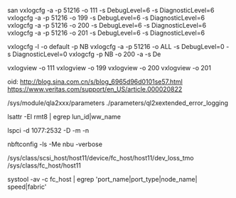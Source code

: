 san
vxlogcfg -a -p 51216 -o 111 -s DebugLevel=6 -s DiagnosticLevel=6
vxlogcfg -a -p 51216 -o 199 -s DebugLevel=6 -s DiagnosticLevel=6
vxlogcfg -a -p 51216 -o 200 -s DebugLevel=6 -s DiagnosticLevel=6
vxlogcfg -a -p 51216 -o 201 -s DebugLevel=6 -s DiagnosticLevel=6
 
vxlogcfg -l -o default -p NB
vxlogcfg -a -p 51216 -o ALL -s DebugLevel=0 -s DiagnosticLevel=0
vxlogcfg -p NB -o 200 -a -s De

vxlogview -o 111
vxlogview -o 199
vxlogview -o 200
vxlogview -o 201
   
oid:
http://blog.sina.com.cn/s/blog_6965d96d0101se57.html
https://www.veritas.com/support/en_US/article.000020822
    
     
/sys/module/qla2xxx/parameters
./parameters/ql2xextended_error_logging
      
lsattr -El rmt8 | egrep lun_id\|ww_name

lspci -d 1077:2532 -D -m -n
        
nbftconfig -ls -Me nbu -verbose
         
/sys/class/scsi_host/host11/device/fc_host/host11/dev_loss_tmo
/sys/class/fc_host/host11
           
            
systool -av -c fc_host | egrep 'port_name|port_type|node_name| speed|fabric'

